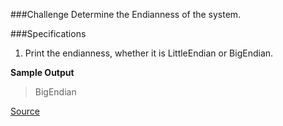 ###Challenge
Determine the Endianness of the system.

###Specifications
1. Print the endianness, whether it is LittleEndian or BigEndian.


**Sample Output**
>BigEndian

[Source](https://www.codeeval.com/open_challenges/15/) 

